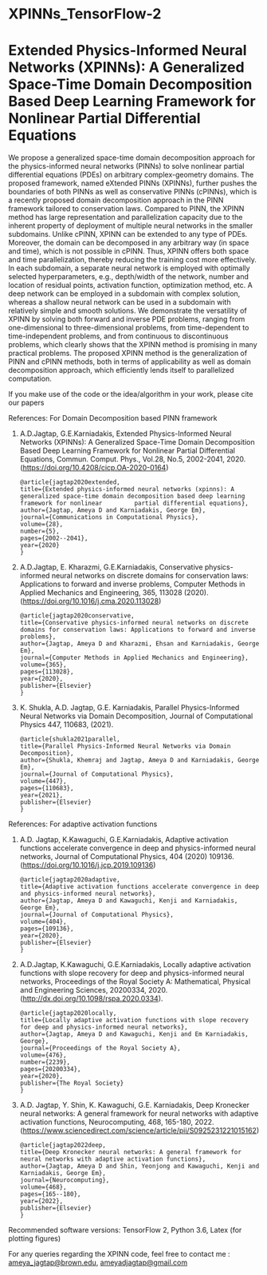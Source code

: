 # XPINNs_TensorFlow-2

# Extended Physics-Informed Neural Networks (XPINNs): A Generalized Space-Time Domain Decomposition Based Deep Learning Framework for Nonlinear Partial Differential Equations


We propose a generalized space-time domain decomposition approach for the physics-informed neural networks (PINNs) to solve nonlinear partial differential equations (PDEs) on arbitrary complex-geometry domains. The proposed framework, named eXtended PINNs (XPINNs), further pushes the boundaries of both PINNs as well as conservative PINNs (cPINNs), which is a recently proposed domain decomposition approach in the PINN framework tailored to conservation laws. Compared to PINN, the XPINN method has large representation and parallelization capacity due to the inherent property of deployment of multiple neural networks in the smaller subdomains. Unlike cPINN, XPINN can be extended to any type of PDEs. Moreover, the domain can be decomposed in any arbitrary way (in space and time), which is not possible in cPINN. Thus, XPINN offers both space and time parallelization, thereby reducing the training cost more effectively. In each subdomain, a separate neural network is employed with optimally selected hyperparameters, e.g., depth/width of the network, number and location of residual points, activation function, optimization method, etc. A deep network can be employed in a subdomain with complex solution, whereas a shallow neural network can be used in a subdomain with relatively simple and smooth solutions. We demonstrate the versatility of XPINN by solving both forward and inverse PDE problems, ranging from one-dimensional to three-dimensional problems, from time-dependent to time-independent problems, and from continuous to discontinuous problems, which clearly shows that the XPINN method is promising in many practical problems. The proposed XPINN method is the generalization of PINN and cPINN methods, both in terms of applicability as well as domain decomposition approach, which efficiently lends itself to parallelized computation.

If you make use of the code or the idea/algorithm in your work, please cite our papers

References: For Domain Decomposition based PINN framework

1. A.D.Jagtap, G.E.Karniadakis, Extended Physics-Informed Neural Networks (XPINNs): A Generalized Space-Time Domain Decomposition Based Deep Learning Framework for Nonlinear Partial Differential Equations, Commun. Comput. Phys., Vol.28, No.5, 2002-2041, 2020. (https://doi.org/10.4208/cicp.OA-2020-0164)

       @article{jagtap2020extended,
       title={Extended physics-informed neural networks (xpinns): A generalized space-time domain decomposition based deep learning framework for nonlinear         partial differential equations},
       author={Jagtap, Ameya D and Karniadakis, George Em},
       journal={Communications in Computational Physics},
       volume={28},
       number={5},
       pages={2002--2041},
       year={2020}
       }


2. A.D.Jagtap, E. Kharazmi, G.E.Karniadakis, Conservative physics-informed neural networks on discrete domains for conservation laws: Applications to forward and inverse problems, Computer Methods in Applied Mechanics and Engineering, 365, 113028 (2020). (https://doi.org/10.1016/j.cma.2020.113028)

       @article{jagtap2020conservative,
       title={Conservative physics-informed neural networks on discrete domains for conservation laws: Applications to forward and inverse problems},
       author={Jagtap, Ameya D and Kharazmi, Ehsan and Karniadakis, George Em},
       journal={Computer Methods in Applied Mechanics and Engineering},
       volume={365},
       pages={113028},
       year={2020},
       publisher={Elsevier}
       }


3. K. Shukla, A.D. Jagtap, G.E. Karniadakis, Parallel Physics-Informed Neural Networks via Domain Decomposition, Journal of Computational Physics 447, 110683, (2021).

       @article{shukla2021parallel,
       title={Parallel Physics-Informed Neural Networks via Domain Decomposition},
       author={Shukla, Khemraj and Jagtap, Ameya D and Karniadakis, George Em},
       journal={Journal of Computational Physics},
       volume={447},
       pages={110683},
       year={2021},
       publisher={Elsevier}
       }

References: For adaptive activation functions

1. A.D. Jagtap, K.Kawaguchi, G.E.Karniadakis, Adaptive activation functions accelerate convergence in deep and physics-informed neural networks, Journal of Computational Physics, 404 (2020) 109136. (https://doi.org/10.1016/j.jcp.2019.109136)

       @article{jagtap2020adaptive,
       title={Adaptive activation functions accelerate convergence in deep and physics-informed neural networks},
       author={Jagtap, Ameya D and Kawaguchi, Kenji and Karniadakis, George Em},
       journal={Journal of Computational Physics},
       volume={404},
       pages={109136},
       year={2020},
       publisher={Elsevier}
       }

2. A.D.Jagtap, K.Kawaguchi, G.E.Karniadakis, Locally adaptive activation functions with slope recovery for deep and physics-informed neural networks, Proceedings of the Royal Society A: Mathematical, Physical and Engineering Sciences, 20200334, 2020. (http://dx.doi.org/10.1098/rspa.2020.0334).


       @article{jagtap2020locally,
       title={Locally adaptive activation functions with slope recovery for deep and physics-informed neural networks},
       author={Jagtap, Ameya D and Kawaguchi, Kenji and Em Karniadakis, George},
       journal={Proceedings of the Royal Society A},
       volume={476},
       number={2239},
       pages={20200334},
       year={2020},
       publisher={The Royal Society}
       }


3. A.D. Jagtap, Y. Shin, K. Kawaguchi, G.E. Karniadakis, Deep Kronecker neural networks: A general framework for neural networks with adaptive activation functions, Neurocomputing, 468, 165-180, 2022. (https://www.sciencedirect.com/science/article/pii/S0925231221015162)

       @article{jagtap2022deep,
       title={Deep Kronecker neural networks: A general framework for neural networks with adaptive activation functions},
       author={Jagtap, Ameya D and Shin, Yeonjong and Kawaguchi, Kenji and Karniadakis, George Em},
       journal={Neurocomputing},
       volume={468},
       pages={165--180},
       year={2022},
       publisher={Elsevier}
       }

Recommended software versions: TensorFlow 2, Python 3.6, Latex (for plotting figures)

For any queries regarding the XPINN code, feel free to contact me : ameya_jagtap@brown.edu, ameyadjagtap@gmail.com
